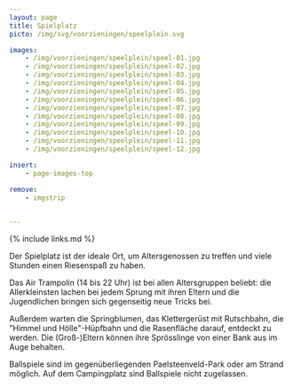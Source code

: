 ```yaml
---
layout: page
title: Spielplatz
picto: /img/svg/voorzieningen/speelplein.svg

images:
    - /img/voorzieningen/speelplein/speel-01.jpg
    - /img/voorzieningen/speelplein/speel-02.jpg
    - /img/voorzieningen/speelplein/speel-03.jpg
    - /img/voorzieningen/speelplein/speel-04.jpg
    - /img/voorzieningen/speelplein/speel-05.jpg
    - /img/voorzieningen/speelplein/speel-06.jpg
    - /img/voorzieningen/speelplein/speel-07.jpg
    - /img/voorzieningen/speelplein/speel-08.jpg
    - /img/voorzieningen/speelplein/speel-09.jpg
    - /img/voorzieningen/speelplein/speel-10.jpg
    - /img/voorzieningen/speelplein/speel-11.jpg
    - /img/voorzieningen/speelplein/speel-12.jpg

insert:
    - page-images-top

remove:
    - imgstrip
    

---
```

{% include links.md %}

Der Spielplatz ist der ideale Ort, um Altersgenossen zu treffen und viele Stunden einen Riesenspaß zu haben.

Das Air Trampolin (14 bis 22 Uhr) ist bei allen Altersgruppen beliebt: die Allerkleinsten lachen bei jedem Sprung mit ihren Eltern und die Jugendlichen bringen sich gegenseitig neue Tricks bei.

Außerdem warten die Springblumen, das Klettergerüst mit Rutschbahn, die "Himmel und Hölle"-Hüpfbahn und die Rasenfläche darauf, entdeckt zu werden.
Die (Groß-)Eltern können ihre Sprösslinge von einer Bank aus im Auge behalten.

Ballspiele sind im gegenüberliegenden Paelsteenveld-Park oder am Strand möglich. Auf dem Campingplatz sind Ballspiele nicht zugelassen. 
